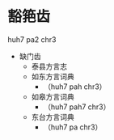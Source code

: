 # 豁筢齿
huh7 pa2 chr3
+ 缺门齿
  * 泰县方言志
  * 如东方言词典
    + （huh7 pah chr3）
  * 如皋方言词典
    + （huh7 pah7 chr3）
  * 东台方言词典
    + （huh7 pa chr3）
